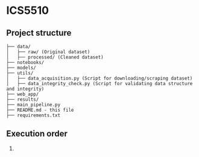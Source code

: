 # ICS5510


## Project structure

```text
├── data/
│   ├── raw/ (Original dataset)
│   ├── processed/ (Cleaned dataset)
├── notebooks/
├── models/
├── utils/
│   ├── data_acquisition.py (Script for downloading/scraping dataset)
│   ├── data_integrity_check.py (Script for validating data structure and integrity)
├── web_app/
├── results/
├── main_pipeline.py
├── README.md - this file
├── requirements.txt
```


## Execution order

1. 